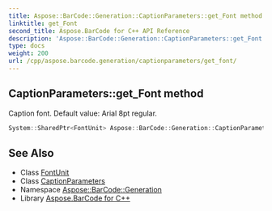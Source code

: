 ```yaml
---
title: Aspose::BarCode::Generation::CaptionParameters::get_Font method
linktitle: get_Font
second_title: Aspose.BarCode for C++ API Reference
description: 'Aspose::BarCode::Generation::CaptionParameters::get_Font method. Caption font. Default value: Arial 8pt regular in C++.'
type: docs
weight: 200
url: /cpp/aspose.barcode.generation/captionparameters/get_font/
---
```

## CaptionParameters::get_Font method


Caption font. Default value: Arial 8pt regular.

```cpp
System::SharedPtr<FontUnit> Aspose::BarCode::Generation::CaptionParameters::get_Font() const
```

## See Also

* Class [FontUnit](../../fontunit/)
* Class [CaptionParameters](../)
* Namespace [Aspose::BarCode::Generation](../../)
* Library [Aspose.BarCode for C++](../../../)
